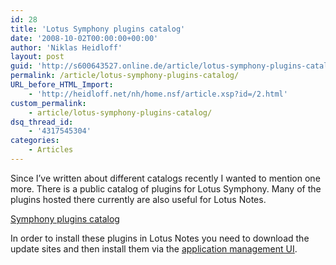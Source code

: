 ```yaml
---
id: 28
title: 'Lotus Symphony plugins catalog'
date: '2008-10-02T00:00:00+00:00'
author: 'Niklas Heidloff'
layout: post
guid: 'http://s600643527.online.de/article/lotus-symphony-plugins-catalog/'
permalink: /article/lotus-symphony-plugins-catalog/
URL_before_HTML_Import:
    - 'http://heidloff.net/nh/home.nsf/article.xsp?id=/2.html'
custom_permalink:
    - article/lotus-symphony-plugins-catalog/
dsq_thread_id:
    - '4317545304'
categories:
    - Articles
---
```


Since I’ve written about different catalogs recently I wanted to mention one more. There is a public catalog of plugins for Lotus Symphony. Many of the plugins hosted there currently are also useful for Lotus Notes.

[Symphony plugins catalog](http://symphony.lotus.com/software/lotus/symphony/plugin.nsf/home)

In order to install these plugins in Lotus Notes you need to download the update sites and then install them via the [application management UI](http://www-128.ibm.com/developerworks/blogs/page/CompApps?entry=installation_of_eclipse_features_in).